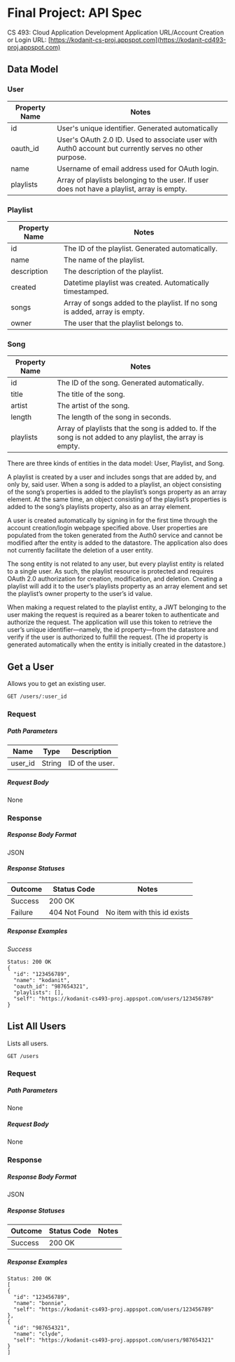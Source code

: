 # Final Project: API Spec

CS 493: Cloud Application Development
Application URL/Account Creation or Login URL:
[https://kodanit-cs-proj.appspot.com](https://kodanit-cd493-proj.appspot.com)

## Data Model
### User
|Property Name|Notes|
|--|--|
|id|User's unique identifier. Generated automatically|
|oauth_id|User's OAuth 2.0 ID. Used to associate user with Auth0 account but currently serves no other purpose.|
|name|Username of email address used for OAuth login.|
|playlists|Array of playlists belonging to the user. If user does not have a playlist, array is empty.|

### Playlist
|Property Name|Notes|
|--|--|
|id|The ID of the playlist. Generated automatically.|
|name|The name of the playlist.|
|description|The description of the playlist.|
|created|Datetime playlist was created. Automatically timestamped.|
|songs|Array of songs added to the playlist. If no song is added, array is empty.|
|owner|The user that the playlist belongs to.|

### Song
|Property Name|Notes|
|--|--|
|id|The ID of the song. Generated automatically.|
|title|The title of the song.|
|artist|The artist of the song.|
|length|The length of the song in seconds.|
|playlists|Array of playlists that the song is added to. If the song is not added to any playlist, the array is empty.|

There are three kinds of entities in the data model: User, Playlist, and Song.

A playlist is created by a user and includes songs that are added by, and only by, said user. When a song is added to a playlist, an object consisting of the song’s properties is added to the playlist’s songs property as an array element. At the same time, an object consisting of the playlist’s properties is added to the song’s playlists property, also as an array element.

A user is created automatically by signing in for the first time through the account creation/login webpage specified above. User properties are populated from the token generated from the Auth0 service and cannot be modified after the entity is added to the datastore. The application also does not currently facilitate the deletion of a user entity.

The song entity is not related to any user, but every playlist entity is related to a single user. As such, the playlist resource is protected and requires OAuth 2.0 authorization for creation, modification, and deletion. Creating a playlist will add it to the user’s playlists property as an array element and set the playlist’s owner property to the user’s id value. 

When making a request related to the playlist entity, a JWT belonging to the user making the request is required as a bearer token to authenticate and authorize the request. The application will use this token to retrieve the user’s unique identifier—namely, the id property—from the datastore and verify if the user is authorized to fulfill the request. (The id property is generated automatically when the entity is initially created in the datastore.)

## Get a User
Allows you to get an existing user.

    GET /users/:user_id

### Request
##### Path Parameters
|Name|Type|Description|
|--|--|--|
|user_id|String|ID of the user. |
##### Request Body
None
### Response
##### Response Body Format
JSON
##### Response Statuses
|Outcome|Status Code|Notes|
|--|--|--|
|Success|200 OK||
|Failure|404 Not Found|No item with this id exists|
##### Response Examples
*Success*

    Status: 200 OK
    {
      "id": "123456789",
      "name": "kodanit",
      "oauth_id": "987654321",
      "playlists": [],
      "self": "https://kodanit-cs493-proj.appspot.com/users/123456789"
    }

## List All Users
Lists all users.

    GET /users

### Request
##### Path Parameters
None
##### Request Body
None
### Response
##### Response Body Format
JSON
##### Response Statuses
|Outcome|Status Code|Notes|
|--|--|--|
|Success|200 OK||
##### Response Examples

    Status: 200 OK
    [
    {
      "id": "123456789",
      "name": "bonnie",
      "self": "https://kodanit-cs493-proj.appspot.com/users/123456789"
    },
    {
      "id": "987654321",
      "name": "clyde",
      "self": "https://kodanit-cs493-proj.appspot.com/users/987654321"
    }
    ]


